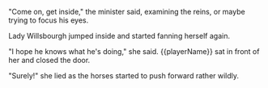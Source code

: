"Come on, get inside," the minister said, examining the reins, or maybe trying to focus his eyes.

Lady Willsbourgh jumped inside and started fanning herself again.

"I hope he knows what he's doing," she said. {{playerName}} sat in front of her and closed the door.

"Surely!" she lied as the horses started to push forward rather wildly.
